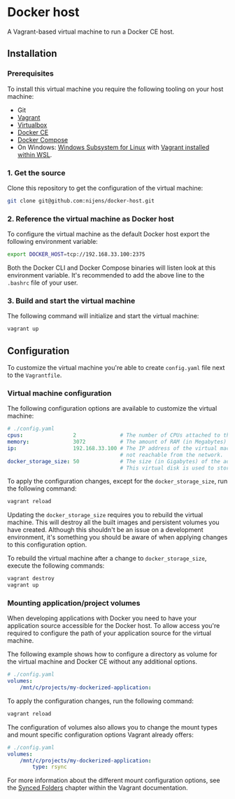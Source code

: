 # Docker host
A Vagrant-based virtual machine to run a Docker CE host.

## Installation

### Prerequisites
To install this virtual machine you require the following tooling on your host machine:
* Git
* [Vagrant](https://www.vagrantup.com/intro/getting-started/install.html)
* [Virtualbox](https://www.virtualbox.org/wiki/Downloads)
* [Docker CE](https://docs.docker.com/install/)
* [Docker Compose](https://docs.docker.com/compose/install/)
* On Windows: [Windows Subsystem for Linux](https://docs.microsoft.com/en-us/windows/wsl/install-win10) with [Vagrant installed within WSL](https://www.vagrantup.com/docs/other/wsl.html).

### 1. Get the source
Clone this repository to get the configuration of the virtual machine:
```bash
git clone git@github.com:nijens/docker-host.git
```

### 2. Reference the virtual machine as Docker host
To configure the virtual machine as the default Docker host export the following environment variable:
```bash
export DOCKER_HOST=tcp://192.168.33.100:2375
```

Both the Docker CLI and Docker Compose binaries will listen look at this environment variable. It's recommended to add
the above line to the `.bashrc` file of your user.

### 3. Build and start the virtual machine
The following command will initialize and start the virtual machine:
```bash
vagrant up
```

## Configuration
To customize the virtual machine you're able to create `config.yaml` file next to the `Vagrantfile`.

### Virtual machine configuration
The following configuration options are available to customize the virtual machine:
```yaml
# ./config.yaml
cpus:                2              # The number of CPUs attached to the virtual machine.
memory:              3072           # The amount of RAM (in Megabytes) attached to the virtual machine.
ip:                  192.168.33.100 # The IP address of the virtual machine. Please note that this is a private network
                                    # not reachable from the network.
docker_storage_size: 50             # The size (in Gigabytes) of the additional virtual disk added to the virtual machine.
                                    # This virtual disk is used to store all the container images. (/var/lib/docker)
```

To apply the configuration changes, except for the `docker_storage_size`, run the following command:
```bash
vagrant reload
```

Updating the `docker_storage_size` requires you to rebuild the virtual machine. This will destroy all the built
images and persistent volumes you have created. Although this shouldn't be an issue on a development environment,
it's something you should be aware of when applying changes to this configuration option.

To rebuild the virtual machine after a change to `docker_storage_size`, execute the following commands:
```bash
vagrant destroy
vagrant up
```

### Mounting application/project volumes
When developing applications with Docker you need to have your application source accessible for the Docker host.
To allow access you're required to configure the path of your application source for the virtual machine.

The following example shows how to configure a directory as volume for the virtual machine and Docker CE without
any additional options.
```yaml
# ./config.yaml
volumes:
    /mnt/c/projects/my-dockerized-application:
```

To apply the configuration changes, run the following command:
```bash
vagrant reload
```

The configuration of volumes also allows you to change the mount types and mount specific configuration options Vagrant
already offers:
```yaml
# ./config.yaml
volumes:
    /mnt/c/projects/my-dockerized-application:
        type: rsync
```

For more information about the different mount configuration options, see the
[Synced Folders](https://www.vagrantup.com/docs/synced-folders/basic_usage.html) chapter within
the Vagrant documentation.
